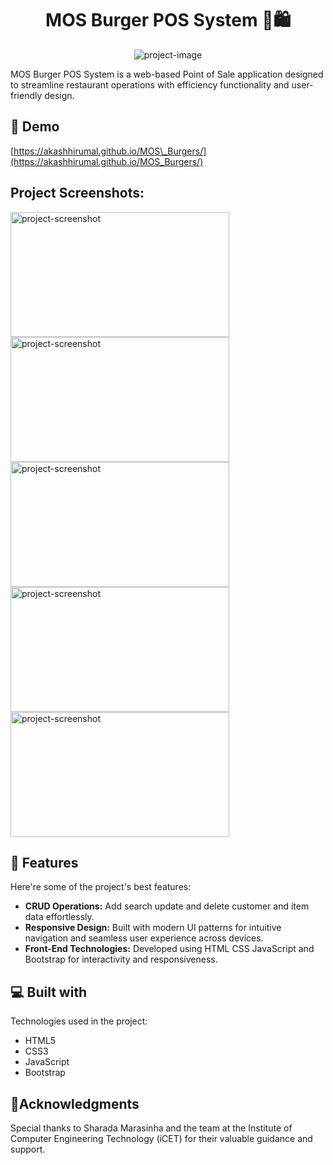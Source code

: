 <h1 align="center" id="title">MOS Burger POS System 🍔🛍️</h1>

<p align="center"><img src="https://socialify.git.ci/AkashHirumal/MOS_Burgers/image?language=1&amp;logo=https%3A%2F%2Fi.postimg.cc%2Fgk5snBMk%2FMOS-BURGER.png&amp;name=1&amp;owner=1&amp;stargazers=1&amp;theme=Dark" alt="project-image"></p>

<p id="description">MOS Burger POS System is a web-based Point of Sale application designed to streamline restaurant operations with efficiency functionality and user-friendly design.</p>

<h2>🚀 Demo</h2>

[https://akashhirumal.github.io/MOS\_Burgers/](https://akashhirumal.github.io/MOS_Burgers/)

<h2>Project Screenshots:</h2>

<img src="https://i.postimg.cc/Y2PY3LQd/Screenshot-182.png" alt="project-screenshot" width="350" height="200/">

<img src="https://i.postimg.cc/rpqrm1Lw/Screenshot-183.png" alt="project-screenshot" width="350" height="200/">

<img src="https://i.postimg.cc/2SRvppcv/Screenshot-184.png" alt="project-screenshot" width="350" height="200/">

<img src="https://i.postimg.cc/dV2CwWpf/Screenshot-186.png" alt="project-screenshot" width="350" height="200/">

<img src="https://i.postimg.cc/nLTQQXHY/Screenshot-188.png" alt="project-screenshot" width="350" height="200/">


  
<h2>🧐 Features</h2>

Here're some of the project's best features:

*   <b>CRUD Operations:</b> Add search update and delete customer and item data effortlessly.
*   <b>Responsive Design:</b> Built with modern UI patterns for intuitive navigation and seamless user experience across devices.
*   <b>Front-End Technologies:</b> Developed using HTML CSS JavaScript and Bootstrap for interactivity and responsiveness.

  
  
<h2>💻 Built with</h2>

Technologies used in the project:

*   HTML5
*   CSS3
*   JavaScript
*   Bootstrap

<h2>💖Acknowledgments</h2>

Special thanks to Sharada Marasinha and the team at the Institute of Computer Engineering Technology (iCET) for their valuable guidance and support.
